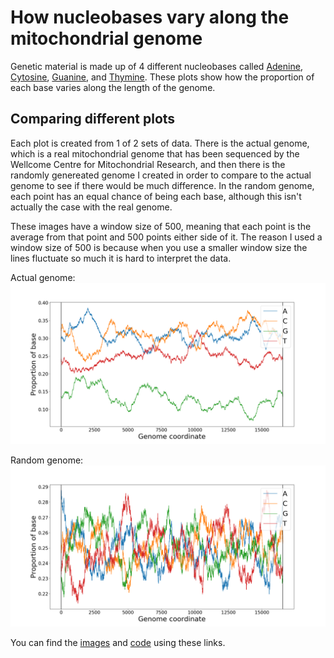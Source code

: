 # How nucleobases vary along the mitochondrial genome
Genetic material is made up of 4 different nucleobases called [Adenine](https://en.wikipedia.org/wiki/Adenine), [Cytosine](https://en.wikipedia.org/wiki/Cytosine), [Guanine](https://en.wikipedia.org/wiki/Guanine), and [Thymine](https://en.wikipedia.org/wiki/Thymine). These plots show how the proportion of each base varies along the length of the genome.

## Comparing different plots
Each plot is created from 1 of 2 sets of data. There is the actual genome, which is a real mitochondrial genome that has been sequenced by the Wellcome Centre for Mitochondrial Research, and then there is the randomly genereated genome I created in order to compare to the actual genome to see if there would be much difference. In the random genome, each point has an equal chance of being each base, although this isn't actually the case with the real genome.

These images have a window size of 500, meaning that each point is the average from that point and 500 points either side of it. The reason I used a window size of 500 is because when you use a smaller window size the lines fluctuate so much it is hard to interpret the data.

Actual genome:
<img src="../images/base_plots/bases_500_1.png" alt="genome plot">

Random genome:
<img src="../images/base_plots/bases_random_500_1.png" alt="random genome plot">

<!--When looking at the plots that have a small window size, it is hard to understand the information properly because the lines fluctuate so much between each index position, and there are so many indexes represented in a relativley small space. So it looks very cramped and is hard to take in, which makes it impossible to tell the difference between the randomly generated and actual genomes.
-->
<!--However when looking at larger window sizes, you can see more interesting patterns, and the . The randomly generated genome fluctuates a lot more than the actual genome, similarly to when looking at smaller window sizes, and in the actual genome some bases are more common than others on average, which is not true for the comlpetely random genome.
-->
You can find the [images](../images) and [code](../code) using these links.
